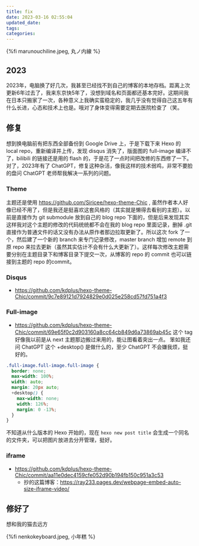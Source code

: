 ```yaml
---
title: fix
date: 2023-03-16 02:55:04
updated_date:
tags:
categories:
---
```


{%fi marunouchiline.jpeg, 丸ノ内線 %}
## 2023 
2023年，电脑换了好几次，我甚至已经找不到自己的博客的本地存档。距离上次更新6年过去了，我来东京快5年了，没想到域名和页面都还基本完好。这期间我在日本只搬家了一次，各种意义上我确实蛮稳定的，我几乎没有觉得自己这五年有什么长进，心态和技术上也是。哦对了身体变得需要定期去医院检查了（笑。

## 修复
想到换电脑前有把东西全部备份到 Google Drive 上，于是下载下来 Hexo 的 local repo，重新编译并上传，发现 disqus 消失了，版面图的 full-image 编译不了，bilibili 的链接还是用的 flash 的，于是花了一点时间把改修的东西修了一下。对了，2023年有了 ChatGPT，修复这种杂活，像我这样的技术弱鸡，非常不要脸的盘问 ChatGPT 老师帮我解决一系列的问题。

### Theme
主题还是使用 https://github.com/Siricee/hexo-theme-Chic , 虽然作者本人好像已经不用了，但是我还是挺喜欢这套风格的（其实就是懒得去看别的主题）。以前是直接作为 git submodule 放到自己的 blog repo 下面的，但是后来发现其实这样我对这个主题的修改的代码统统都不会在我的 blog repo 里面记录，删掉 .git 直接作为普通文件的话又没有办法从原作者那边拉取更新了。所以这次 fork 了一个，然后建了一个新的 branch 来专门记录修改，master branch 增加 remote 到原 repo 来拉去更新（虽然其实估计不会有什么大更新了）。这样每次修改主题需要分别在主题目录下和博客目录下提交一次，从博客的 repo 的 commit 也可以链接到主题的 repo 的commit。

### Disqus
* https://github.com/kdplus/hexo-theme-Chic/commit/9c7e89121d7924829e0d025e258cd57fd751a4f3

### Full-image
* https://github.com/kdplus/hexo-theme-Chic/commit/69e65f0c2d903160a8cc64cb849d6a73869ab45c
这个 tag 好像我以前是从 next 主题那边搬过来用的，能让图看着突出一点。
笨如我还问 ChatGPT 这个 +desktop() 是做什么的，至少 ChatGPT 不会嫌我烦，挺好的。
```css
.full-image.full-image.full-image {
  border: none;
  max-width: 100%;
  width: auto;
  margin: 20px auto;
  +desktop() {
    max-width: none;
    width: 126%;
    margin: 0 -13%;
  }
}
```
不知道从什么版本的 Hexo 开始的，现在 `hexo new post title` 会生成一个同名的文件夹，可以把图片放进去分开管理，挺好。

### iframe
* https://github.com/kdplus/hexo-theme-Chic/commit/aa11e0dec4159cfe052d90b194fb150c951a3c53
  * 抄的这篇博客：https://ray233.pages.dev/webpage-embed-auto-size-iframe-video/

## 修好了
想和我的猫去远方

{%fi nenkokeyboard.jpeg, 小年糕 %}
